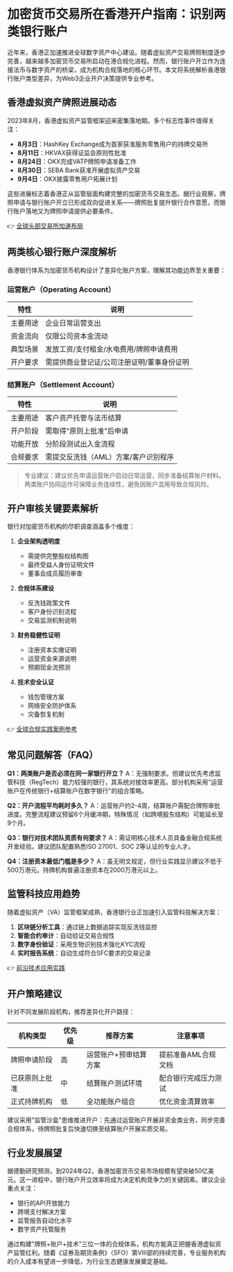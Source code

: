 # 加密货币交易所在香港开户指南：识别两类银行账户

近年来，香港正加速推进全球数字资产中心建设。随着虚拟资产交易牌照制度逐步完善，越来越多加密货币交易所启动在港合规化进程。然而，银行账户开立作为连接法币与数字资产的桥梁，成为机构合规落地的核心环节。本文将系统解析香港银行账户类型差异，为Web3企业开户决策提供专业参考。

## 香港虚拟资产牌照进展动态
2023年8月，香港虚拟资产监管框架迎来密集落地期。多个标志性事件值得关注：

- **8月3日**：HashKey Exchange成为首家获准服务零售用户的持牌交易所
- **8月11日**：HKVAX获得证监会原则性批准
- **8月24日**：OKX完成VATP牌照申请准备工作
- **8月30日**：SEBA Bank获准开展虚拟资产交易
- **9月4日**：OKX披露零售用户拓展计划

这些进展标志着香港正从监管层面构建完整的加密货币交易生态。据行业观察，牌照申请与银行账户开立已形成双向促进关系——牌照批复提升银行合作意愿，而银行账户落地又为牌照申请提供必要条件。

👉 [全球头部交易所加速布局](https://bit.ly/okx_welcome)

## 两类核心银行账户深度解析
香港银行体系为加密货币机构设计了差异化账户方案，理解其功能边界至关重要：

### 运营账户（Operating Account）
| 特性 | 说明 |
|------|------|
| 主要用途 | 企业日常运营支出 |
| 资金流向 | 仅限公司资本金流动 |
| 典型场景 | 发放工资/支付租金/水电费用/牌照申请费用 |
| 开户要求 | 需提供商业登记证/公司注册证明/董事身份证明 |

### 结算账户（Settlement Account）
| 特性 | 说明 |
|------|------|
| 主要用途 | 客户资产托管与法币结算 |
| 开户阶段 | 需取得"原则上批准"后申请 |
| 功能开放 | 分阶段测试出入金流程 |
| 合规要求 | 需提交反洗钱（AML）方案/客户识别程序 |

> 专业建议：建议优先申请运营账户启动日常运营，同步准备结算账户材料。两类账户协同运作可保障业务连续性，避免因账户混用导致合规风险。

## 开户审核关键要素解析
银行对加密货币机构的尽职调查涵盖多个维度：

1. **企业架构透明度**
   - 需提供完整股权结构图
   - 最终受益人身份证明文件
   - 董事会成员履历审查

2. **合规体系建设**
   - 反洗钱政策文件
   - 客户身份识别流程
   - 交易监测机制说明

3. **财务稳健性证明**
   - 注册资本实缴证明
   - 运营资金来源说明
   - 预期现金流预测

4. **技术安全认证**
   - 钱包管理方案
   - 网络安全防护体系
   - 灾备恢复机制

👉 [全球合规实践案例参考](https://bit.ly/okx_welcome)

## 常见问题解答（FAQ）

**Q1：两类账户是否必须在同一家银行开立？**
A：无强制要求。但建议优先考虑监管科技（RegTech）能力较强的银行，其系统对接效率更高。部分机构采用"运营账户在传统银行+结算账户在数字银行"的组合策略。

**Q2：开户流程平均耗时多久？**
A：运营账户约2-4周，结算账户需配合牌照审批进度。完整流程建议预留6个月缓冲期，特殊情况（如跨境股东结构）可能延长至9个月。

**Q3：银行对技术团队资质有何要求？**
A：需证明核心技术人员具备金融合规系统开发经验。建议团队配置熟悉ISO 27001、SOC 2等认证的专业人才。

**Q4：注册资本最低门槛是多少？**
A：虽无明文规定，但行业实践显示建议不低于500万港元。持牌机构普遍注册资本在2000万港元以上。

## 监管科技应用趋势
随着虚拟资产（VA）监管框架成熟，香港银行业正加速引入监管科技解决方案：

1. **区块链分析工具**：通过链上数据追踪实现反洗钱监控
2. **智能合约审计**：自动验证交易合规性
3. **数字身份验证**：采用生物识别技术强化KYC流程
4. **实时报告系统**：自动生成符合SFC要求的交易记录

👉 [前沿技术应用实践](https://bit.ly/okx_welcome)

## 开户策略建议
针对不同发展阶段机构，推荐差异化开户路径：

| 机构类型 | 优先级 | 推荐方案 | 注意事项 |
|----------|--------|----------|----------|
| 牌照申请阶段 | 高 | 运营账户+预审结算方案 | 提前准备AML合规文档 |
| 已获原则上批准 | 中 | 结算账户测试环境 | 配合银行完成压力测试 |
| 正式持牌机构 | 低 | 全功能账户组合 | 优化资金清算效率 |

建议采用"监管沙盒"思维推进开户：先通过运营账户开展非资金类业务，同步完善合规体系，待牌照批复后快速切换至结算账户开展实质交易。

## 行业发展展望
据德勤研究预测，到2024年Q2，香港加密货币交易市场规模有望突破50亿美元。这一进程中，银行账户开立效率将成为决定机构竞争力的关键因素。建议企业重点关注：

- 银行的API开放能力
- 跨境支付解决方案
- 监管报告自动化水平
- 数字资产托管服务

通过构建"牌照+账户+技术"三位一体的合规体系，机构方能真正把握香港虚拟资产监管红利。随着《证券及期货条例》（SFO）第VIII部的持续完善，专业服务机构的介入成本有望进一步降低，为行业生态健康发展奠定基础。